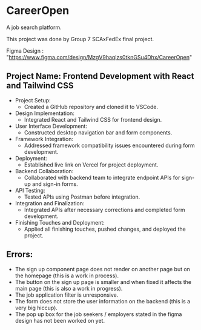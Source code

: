 # CareerOpen
A job search platform.

This project was done by Group 7 SCAxFedEx final project.

Figma Design : "https://www.figma.com/design/MzgV9haqlzs0tknGSu4Dhx/CareerOpen"


## Project Name: Frontend Development with React and Tailwind CSS

* Project Setup:
    * Created a GitHub repository and cloned it to VSCode.
* Design Implementation:
    * Integrated React and Tailwind CSS for frontend design.
* User Interface Development:
    * Constructed desktop navigation bar and form components.
* Framework Integration:
    * Addressed framework compatibility issues encountered during form development.
* Deployment:
    * Established live link on Vercel for project deployment.
* Backend Collaboration:
    * Collaborated with backend team to integrate endpoint APIs for sign-up and sign-in forms.
* API Testing:
    * Tested APIs using Postman before integration.
* Integration and Finalization:
    * Integrated APIs after necessary corrections and completed form development.
* Finishing Touches and Deployment:
    * Applied all finishing touches, pushed changes, and deployed the project.

## Errors: 
* The sign up component page does not render on another page but on the homepage (this is a work in process).
* The button on the sign up page is smaller and when fixed it affects the main page (this is also a work in progress).
* The job application filter is unresponsive.
* The form does not store the user information on the backend (this is a very big hiccup).
* The pop up box for the job seekers / employers stated in the figma design has not been worked on yet.
